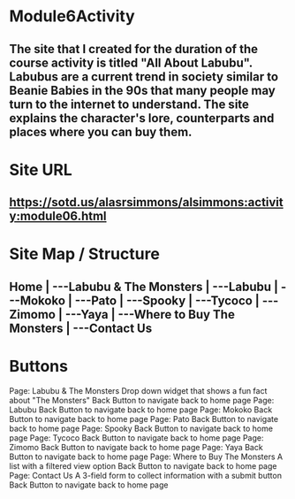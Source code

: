 # Module6Activity
The site that I created for the duration of the course activity is titled "All About Labubu". Labubus are a current trend in society similar to Beanie Babies in the 90s that many people may turn to the internet to understand. The site explains the character's lore, counterparts and places where you can buy them. 
---
# Site URL 
https://sotd.us/alasrsimmons/alsimmons:activity:module06.html 
---
# Site Map / Structure 
Home
|
  ---Labubu & The Monsters 
|
  ---Labubu
|
  ---Mokoko
|
  ---Pato
|
  ---Spooky 
|
  ---Tycoco
|
  ---Zimomo
|
  ---Yaya
|
  ---Where to Buy The Monsters
|
  ---Contact Us
---
# Buttons 
Page: Labubu & The Monsters
  Drop down widget that shows a fun fact about "The Monsters" 
  Back Button to navigate back to home page 
Page: Labubu
  Back Button to navigate back to home page 
Page: Mokoko
  Back Button to navigate back to home page 
Page: Pato
  Back Button to navigate back to home page 
Page: Spooky
  Back Button to navigate back to home page 
Page: Tycoco
  Back Button to navigate back to home page 
Page: Zimomo
  Back Button to navigate back to home page 
Page: Yaya
  Back Button to navigate back to home page 
Page: Where to Buy The Monsters 
  A list with a filtered view option
  Back Button to navigate back to home page 
Page: Contact Us
  A 3-field form to collect information with a submit button
  Back Button to navigate back to home page 
